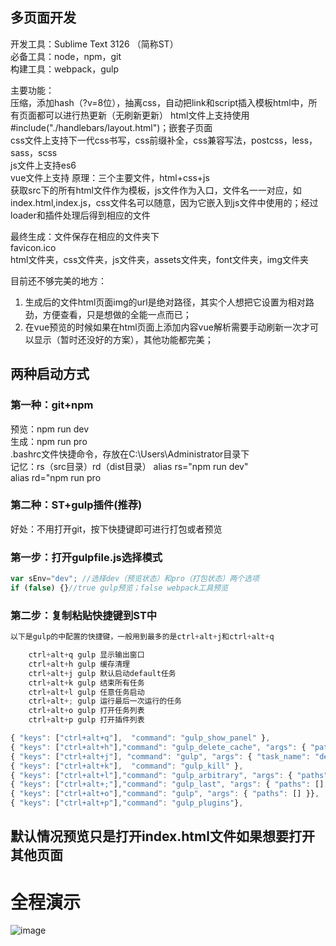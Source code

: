 ## 多页面开发
开发工具：Sublime Text 3126  （简称ST）  
必备工具：node，npm，git  
构建工具：webpack，gulp  

主要功能：  
压缩，添加hash（?v=8位），抽离css，自动把link和script插入模板html中，所有页面都可以进行热更新（无刷新更新）
html文件上支持使用#include("./handlebars/layout.html")；嵌套子页面  
css文件上支持下一代css书写，css前缀补全，css兼容写法，postcss，less，sass，scss  
js文件上支持es6  
vue文件上支持
原理：三个主要文件，html+css+js  
获取src下的所有html文件作为模板，js文件作为入口，文件名一一对应，如index.html,index.js，css文件名可以随意，因为它嵌入到js文件中使用的；经过loader和插件处理后得到相应的文件  

最终生成：文件保存在相应的文件夹下  
favicon.ico  
html文件夹，css文件夹，js文件夹，assets文件夹，font文件夹，img文件夹  

目前还不够完美的地方：
1. 生成后的文件html页面img的url是绝对路径，其实个人想把它设置为相对路劲，方便查看，只是想做的全能一点而已；
2. 在vue预览的时候如果在html页面上添加内容vue解析需要手动刷新一次才可以显示（暂时还没好的方案），其他功能都完美；


## 两种启动方式

### 第一种：git+npm  
预览：npm run dev  
生成：npm run pro  
.bashrc文件快捷命令，存放在C:\Users\Administrator目录下  
记忆：rs（src目录）rd（dist目录）
alias rs="npm run dev"  
alias rd="npm run pro  

### 第二种：ST+gulp插件(推荐)
好处：不用打开git，按下快捷键即可进行打包或者预览  
### 第一步：打开gulpfile.js选择模式  
```js
var sEnv="dev"; //选择dev（预览状态）和pro（打包状态）两个选项
if (false) {}//true gulp预览；false webpack工具预览
```

### 第二步：复制粘贴快捷键到ST中
```js
以下是gulp的中配置的快捷键，一般用到最多的是ctrl+alt+j和ctrl+alt+q

    ctrl+alt+q gulp 显示输出窗口
    ctrl+alt+h gulp 缓存清理
    ctrl+alt+j gulp 默认启动default任务
    ctrl+alt+k gulp 结束所有任务
    ctrl+alt+l gulp 任意任务启动
    ctrl+alt+; gulp 运行最后一次运行的任务
    ctrl+alt+o gulp 打开任务列表
    ctrl+alt+p gulp 打开插件列表

{ "keys": ["ctrl+alt+q"],  "command": "gulp_show_panel" },
{ "keys": ["ctrl+alt+h"],"command": "gulp_delete_cache", "args": { "paths": [] }},
{ "keys": ["ctrl+alt+j"], "command": "gulp", "args": { "task_name": "default", "paths": [] } },
{ "keys": ["ctrl+alt+k"],  "command": "gulp_kill" },
{ "keys": ["ctrl+alt+l"],"command": "gulp_arbitrary", "args": { "paths": [] } },
{ "keys": ["ctrl+alt+;"],"command": "gulp_last", "args": { "paths": [] } },
{ "keys": ["ctrl+alt+o"],"command": "gulp", "args": { "paths": [] }},
{ "keys": ["ctrl+alt+p"],"command": "gulp_plugins"},


```

## 默认情况预览只是打开index.html文件如果想要打开其他页面

# 全程演示  
![image](https://github.com/HeDonglin/webpack/blob/master/src/assets/1.gif)
